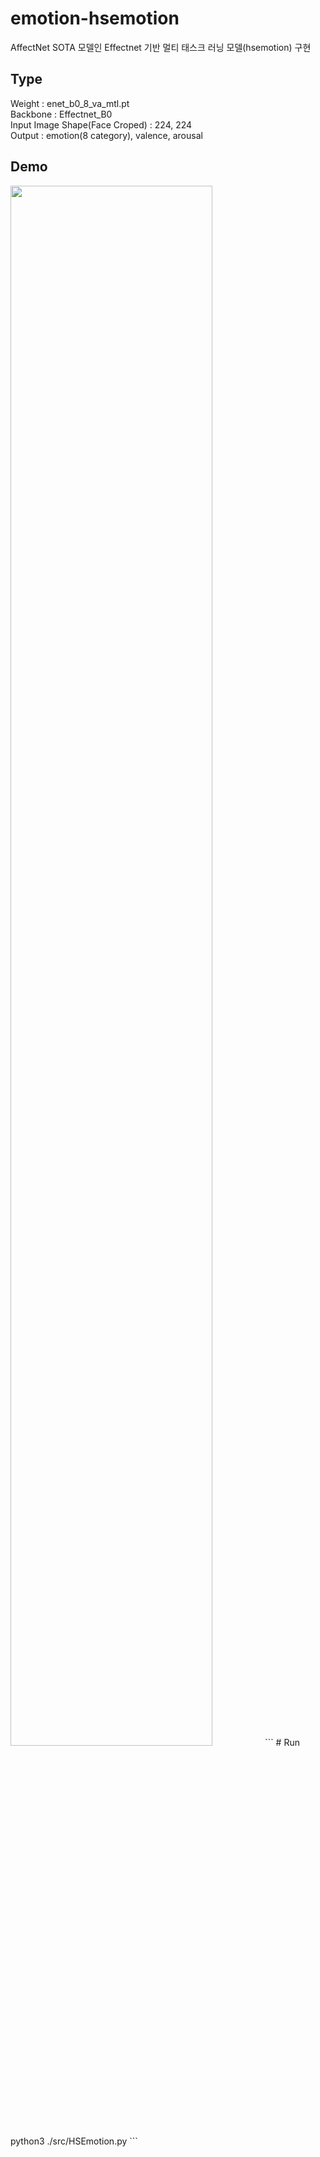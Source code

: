 # emotion-hsemotion

AffectNet SOTA 모델인 Effectnet 기반 멀티 태스크 러닝 모델(hsemotion) 구현

 
## Type

Weight : enet_b0_8_va_mtl.pt<br>
Backbone : Effectnet_B0<br>
Input Image Shape(Face Croped) : 224, 224<br>
Output : emotion(8 category), valence, arousal<br>

## Demo
<img width="80%" src="https://github.com/saeu5407/emotion-hsemotion/blob/main/demo.gif"/>
```
# Run
python3 ./src/HSEmotion.py
```